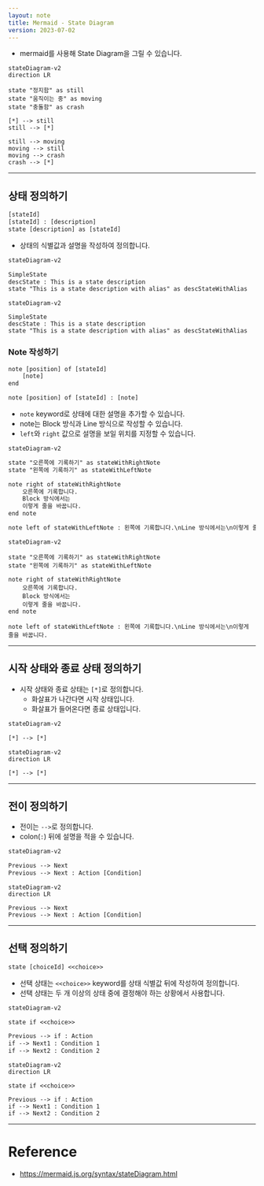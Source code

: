 ```yaml
---
layout: note
title: Mermaid - State Diagram
version: 2023-07-02
---
```





- mermaid를 사용해 State Diagram을 그릴 수 있습니다.

```mermaid
stateDiagram-v2
direction LR

state "정지함" as still
state "움직이는 중" as moving
state "충돌함" as crash

[*] --> still
still --> [*]

still --> moving
moving --> still
moving --> crash
crash --> [*]
```




---




## 상태 정의하기

```txt
[stateId]
[stateId] : [description]
state [description] as [stateId]
```

- 상태의 식별값과 설명을 작성하여 정의합니다.

```txt
stateDiagram-v2

SimpleState
descState : This is a state description
state "This is a state description with alias" as descStateWithAlias
```

```mermaid
stateDiagram-v2

SimpleState
descState : This is a state description
state "This is a state description with alias" as descStateWithAlias
```


### Note 작성하기

```txt
note [position] of [stateId]
    [note]
end

note [position] of [stateId] : [note]
```

- `note` keyword로 상태에 대한 설명을 추가할 수 있습니다.
- note는 Block 방식과 Line 방식으로 작성할 수 있습니다.
- `left`와 `right` 값으로 설명을 보일 위치를 지정할 수 있습니다.

```txt
stateDiagram-v2

state "오른쪽에 기록하기" as stateWithRightNote
state "왼쪽에 기록하기" as stateWithLeftNote

note right of stateWithRightNote
    오른쪽에 기록합니다.
    Block 방식에서는
    이렇게 줄을 바꿉니다.
end note

note left of stateWithLeftNote : 왼쪽에 기록합니다.\nLine 방식에서는\n이렇게 줄을 바꿉니다.
```

```mermaid
stateDiagram-v2

state "오른쪽에 기록하기" as stateWithRightNote
state "왼쪽에 기록하기" as stateWithLeftNote

note right of stateWithRightNote
    오른쪽에 기록합니다.
    Block 방식에서는
    이렇게 줄을 바꿉니다.
end note

note left of stateWithLeftNote : 왼쪽에 기록합니다.\nLine 방식에서는\n이렇게 줄을 바꿉니다.
```




---




## 시작 상태와 종료 상태 정의하기

- 시작 상태와 종료 상태는 `[*]`로 정의합니다.
    - 화살표가 나간다면 시작 상태입니다.
    - 화살표가 들어온다면 종료 상태입니다.

```txt
stateDiagram-v2

[*] --> [*]
```

```mermaid
stateDiagram-v2
direction LR

[*] --> [*]
```




---




## 전이 정의하기

- 전이는 `-->`로 정의합니다.
- colon(`:`) 뒤에 설명을 적을 수 있습니다.

```txt
stateDiagram-v2

Previous --> Next
Previous --> Next : Action [Condition]
```

```mermaid
stateDiagram-v2
direction LR

Previous --> Next
Previous --> Next : Action [Condition]
```




---




## 선택 정의하기

```txt
state [choiceId] <<choice>>
```

- 선택 상태는 `<<choice>>` keyword를 상태 식별값 뒤에 작성하여 정의합니다.
- 선택 상태는 두 개 이상의 상태 중에 결정해야 하는 상황에서 사용합니다.

```txt
stateDiagram-v2

state if <<choice>>

Previous --> if : Action
if --> Next1 : Condition 1
if --> Next2 : Condition 2
```

```mermaid
stateDiagram-v2
direction LR

state if <<choice>>

Previous --> if : Action
if --> Next1 : Condition 1
if --> Next2 : Condition 2
```




---




# Reference

- <https://mermaid.js.org/syntax/stateDiagram.html>
